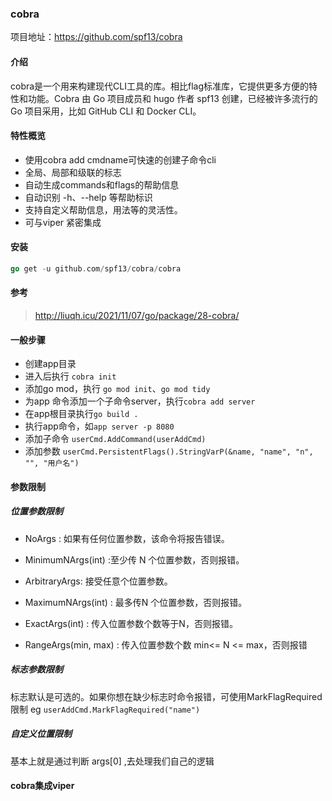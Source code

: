 ### cobra
项目地址：https://github.com/spf13/cobra

#### 介绍
cobra是一个用来构建现代CLI工具的库。相比flag标准库，它提供更多方便的特性和功能。Cobra 由 Go 项目成员和 hugo 作者 spf13 创建，已经被许多流行的 Go 项目采用，比如 GitHub CLI 和 Docker CLI。

#### 特性概览
- 使用cobra add cmdname可快速的创建子命令cli
- 全局、局部和级联的标志
- 自动生成commands和flags的帮助信息
- 自动识别 -h、--help 等帮助标识
- 支持自定义帮助信息，用法等的灵活性。
- 可与viper 紧密集成

#### 安装
```go
go get -u github.com/spf13/cobra/cobra
```
#### 参考
> http://liuqh.icu/2021/11/07/go/package/28-cobra/

#### 一般步骤
- 创建app目录
- 进入后执行 `cobra init`
- 添加go mod，执行 `go mod init`、`go mod tidy`
- 为app 命令添加一个子命令server，执行`cobra add server`
- 在app根目录执行`go build .`
- 执行app命令，如`app server -p 8080`
- 添加子命令 `userCmd.AddCommand(userAddCmd)`
- 添加参数 `userCmd.PersistentFlags().StringVarP(&name, "name", "n", "", "用户名")`


#### 参数限制

##### 位置参数限制
- NoArgs : 如果有任何位置参数，该命令将报告错误。

- MinimumNArgs(int) :至少传 N 个位置参数，否则报错。

- ArbitraryArgs: 接受任意个位置参数。

- MaximumNArgs(int) : 最多传N 个位置参数，否则报错。

- ExactArgs(int) : 传入位置参数个数等于N，否则报错。

- RangeArgs(min, max) : 传入位置参数个数 min<= N <= max，否则报错

##### 标志参数限制
标志默认是可选的。如果你想在缺少标志时命令报错，可使用MarkFlagRequired限制
eg `userAddCmd.MarkFlagRequired("name")`

##### 自定义位置限制
基本上就是通过判断 args[0] ,去处理我们自己的逻辑

#### cobra集成viper














